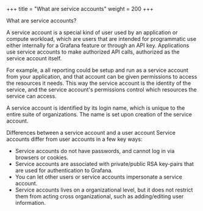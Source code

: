 +++
title = "What are service accounts"
weight = 200
+++

What are service accounts?

A service account is a special kind of user used by an application or compute workload, which are users that are intended for programmatic use either internally for a Grafana feature or through an API key. Applications use service accounts to make authorized API calls, authorized as the service account itself.

For example, a all reporting could be setup and run as a service account from your application, and that account can be given permissions to access the resources it needs. This way the service account is the identity of the service, and the service account's permissions control which resources the service can access.

A service account is identified by its login name, which is unique to the entire suite of organizations. The name is set upon creation of the service account.

Differences between a service account and a user account
Service accounts differ from user accounts in a few key ways:

- Service accounts do not have passwords, and cannot log in via browsers or cookies.
- Service accounts are associated with private/public RSA key-pairs that are used for authentication to Grafana.
- You can let other users or service accounts impersonate a service account.
- Service accounts lives on a organizational level, but it does not restrict them from acting cross organizational, such as adding/editing user information.
